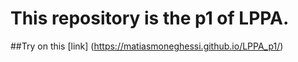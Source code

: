 # This repository is the p1 of LPPA.
##Try on this [link] (https://matiasmoneghessi.github.io/LPPA_p1/)
